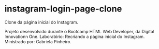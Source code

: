 # instagram-login-page-clone
Clone da página inicial do Instagram.

Projeto desenvolvido durante o Bootcamp HTML Web Developer, da Digital Innovationn One.
Laboratório: Recriando a página inicial do Instagram.
Ministrado por: Gabriela Pinheiro.
